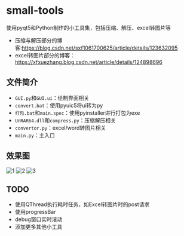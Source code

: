 # small-tools
使用pyqt5和Python制作的小工具集，包括压缩、解压、excel转图片等  

- 压缩与解压部分的博客:https://blog.csdn.net/sxf1061700625/article/details/123632095    
- excel转图片部分的博客：https://xfxuezhang.blog.csdn.net/article/details/124898696   

## 文件简介
- `GUI.py`和`GUI.ui`：绘制界面相关
- `convert.bat`：使用pyuic5将ui转为py
- `打包.bat`和`main.spec`：使用pyinstaller进行打包为exe
- `UnRAR64.dll`和`compress.py`：压缩解压相关
- `convertor.py`：excel/word转图片相关
- `main.py`：主入口


## 效果图
![1](https://user-images.githubusercontent.com/31002981/169663001-60e740b0-c297-4c9c-9afe-d311305b8537.png)
![2](https://user-images.githubusercontent.com/31002981/169663019-c6406963-9b1c-4d6d-aa9d-ac92459185a1.png)
![3](https://user-images.githubusercontent.com/31002981/169663026-df8fa1ad-c1b7-47f1-9106-b7a512fa6914.png)

## TODO
- 使用QThread执行耗时任务，如Excel转图片时的post请求
- 使用progressBar
- debug窗口实时滚动
- 添加更多其他小工具

